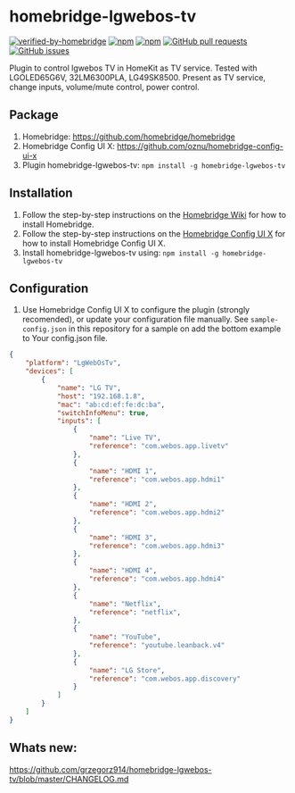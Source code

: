 # homebridge-lgwebos-tv
[![verified-by-homebridge](https://badgen.net/badge/homebridge/verified/purple)](https://github.com/homebridge/homebridge/wiki/Verified-Plugins)
[![npm](https://badgen.net/npm/dt/homebridge-lgwebos-tv?color=purple)](https://www.npmjs.com/package/homebridge-lgwebos-tv) [![npm](https://badgen.net/npm/v/homebridge-lgwebos-tv?color=purple)](https://www.npmjs.com/package/homebridge-lgwebos-tv) [![GitHub pull requests](https://img.shields.io/github/issues-pr/grzegorz914/homebridge-lgwebos-tv.svg)](https://github.com/grzegorz914/homebridge-lgwebos-tv/pulls)
[![GitHub issues](https://img.shields.io/github/issues/grzegorz914/homebridge-lgwebos-tv.svg)](https://github.com/grzegorz914/homebridge-lgwebos-tv/issues)

Plugin to control lgwebos TV in HomeKit as TV service. Tested with LGOLED65G6V, 32LM6300PLA, LG49SK8500. Present as TV service, change inputs, volume/mute control, power control.

## Package

1. Homebridge: https://github.com/homebridge/homebridge
2. Homebridge Config UI X: https://github.com/oznu/homebridge-config-ui-x
3. Plugin homebridge-lgwebos-tv: `npm install -g homebridge-lgwebos-tv`

## Installation

1. Follow the step-by-step instructions on the [Homebridge Wiki](https://github.com/homebridge/homebridge/wiki) for how to install Homebridge.
2. Follow the step-by-step instructions on the [Homebridge Config UI X](https://github.com/oznu/homebridge-config-ui-x/wiki) for how to install Homebridge Config UI X.
3. Install homebridge-lgwebos-tv using: `npm install -g homebridge-lgwebos-tv` 

## Configuration

1. Use Homebridge Config UI X to configure the plugin (strongly recomended), or update your configuration file manually. See `sample-config.json` in this repository for a sample on add the bottom example to Your config.json file.

```json
{
    "platform": "LgWebOsTv",
    "devices": [
        {
            "name": "LG TV",
            "host": "192.168.1.8",
            "mac": "ab:cd:ef:fe:dc:ba",
            "switchInfoMenu": true,
            "inputs": [
                {
                    "name": "Live TV",
                    "reference": "com.webos.app.livetv"
                },
                {
                    "name": "HDMI 1",
                    "reference": "com.webos.app.hdmi1"
                },
                {
                    "name": "HDMI 2",
                    "reference": "com.webos.app.hdmi2"
                },
                {
                    "name": "HDMI 3",
                    "reference": "com.webos.app.hdmi3"
                },
                {
                    "name": "HDMI 4",
                    "reference": "com.webos.app.hdmi4"
                },
                {
                    "name": "Netflix",
                    "reference": "netflix",
                },
                {
                    "name": "YouTube",
                    "reference": "youtube.leanback.v4"
                },
                {
                    "name": "LG Store",
                    "reference": "com.webos.app.discovery"
                }
            ]
        }
    ]
}
```

## Whats new:
https://github.com/grzegorz914/homebridge-lgwebos-tv/blob/master/CHANGELOG.md

